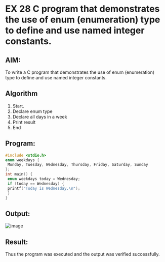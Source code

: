 # EX 28 C program that demonstrates the use of enum (enumeration) type to define and use named integer constants.
## AIM:
To write a C program that demonstrates the use of enum (enumeration) type to define and use named integer constants.

## Algorithm
1. Start.
2. Declare enum type
3. Declare all days in a week
4. Print result
5. End

## Program:
```c
#include <stdio.h>
enum weekdays {
 Monday, Tuesday, Wednesday, Thursday, Friday, Saturday, Sunday
};
int main() {
 enum weekdays today = Wednesday;
 if (today == Wednesday) {
 printf("Today is Wednesday.\n");
 }
}
```

## Output:

![image](https://github.com/user-attachments/assets/92bf8db6-8e31-48df-8346-d0819af07995)


## Result:
Thus the program was executed and the output was verified successfully.
